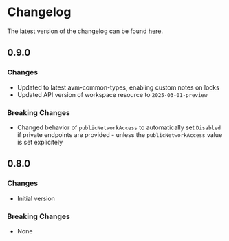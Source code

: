 # Changelog

The latest version of the changelog can be found [here](https://github.com/Azure/bicep-registry-modules/blob/main/avm/res/desktop-virtualization/workspace/CHANGELOG.md).

## 0.9.0

### Changes

- Updated to latest avm-common-types, enabling custom notes on locks
- Updated API version of workspace resource to `2025-03-01-preview`

### Breaking Changes

- Changed behavior of `publicNetworkAccess` to automatically set `Disabled` if private endpoints are provided - unless the `publicNetworkAccess` value is set explicitely

## 0.8.0

### Changes

- Initial version

### Breaking Changes

- None
